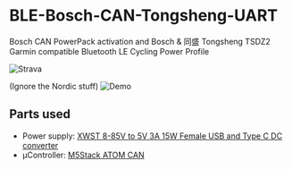 # BLE-Bosch-CAN-Tongsheng-UART
Bosch CAN PowerPack activation and Bosch & 同盛 Tongsheng TSDZ2 Garmin compatible Bluetooth LE Cycling Power Profile

![Strava](https://sven.killig.de/CombineGPX/ESP32.png)

(Ignore the Nordic stuff)
![Demo](https://sven.killig.de/COBI.Bike/IMG_20220710_173914_edit_603179031364209.jpg)

## Parts used
* Power supply: [XWST 8-85V to 5V 3A 15W Female USB and Type C DC converter](https://www.alibaba.com/product-detail/DC-8-90V-to-5v-dc_1600178864340.html?spm=a2700.shop_plgr.41413.39.7d657121qqZYEw)
* µController: [M5Stack ATOM CAN](https://docs.m5stack.com/en/atom/atom_can)

